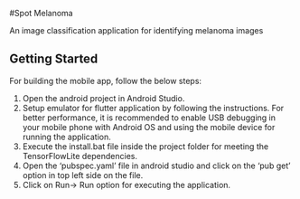 #Spot Melanoma

An image classification application for identifying melanoma images

## Getting Started

For building the mobile app, follow the below steps:
1.	Open the android project in Android Studio.
2.	Setup emulator for flutter application by following the instructions. For better performance, it is recommended to enable USB debugging in your mobile phone with Android OS and using the mobile device for running the application.
3.	Execute the install.bat file inside the project folder for meeting the TensorFlowLite dependencies.
4.	Open the ‘pubspec.yaml’ file in android studio and click on the ‘pub get’ option in top left side on the file.
5.	Click on Run-> Run option for executing the application.

